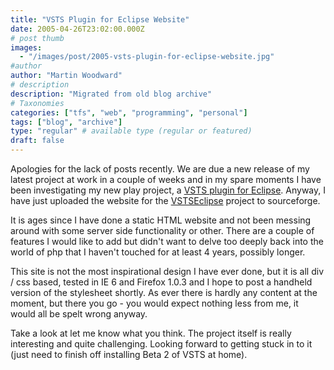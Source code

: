 ```yaml
---
title: "VSTS Plugin for Eclipse Website"
date: 2005-04-26T23:02:00.000Z
# post thumb
images:
  - "/images/post/2005-vsts-plugin-for-eclipse-website.jpg"
#author
author: "Martin Woodward"
# description
description: "Migrated from old blog archive"
# Taxonomies
categories: ["tfs", "web", "programming", "personal"]
tags: ["blog", "archive"]
type: "regular" # available type (regular or featured)
draft: false
---
```

Apologies for the lack of posts recently.  We are due a new release of my latest project at work in a couple of weeks and in my spare moments I have been investigating my new play project, a [VSTS plugin for Eclipse](http://www.vstseclipse.org).  Anyway, I have just uploaded the website for the [VSTSEclipse](http://www.vstseclipse.org) project to sourceforge.

It is ages since I have done a static HTML website and not been messing around with some server side functionality or other.  There are a couple of features I would like to add but didn't want to delve too deeply back into the world of php that I haven't touched for at least 4 years, possibly longer.  

This site is not the most inspirational design I have ever done, but it is all div / css based, tested in IE 6 and Firefox 1.0.3 and I hope to post a handheld version of the stylesheet shortly.  As ever there is hardly any content at the moment, but there you go - you would expect nothing less from me, it would all be spelt wrong anyway.

Take a look at let me know what you think.  The project itself is really interesting and quite challenging.  Looking forward to getting stuck in to it (just need to finish off installing Beta 2 of VSTS at home).